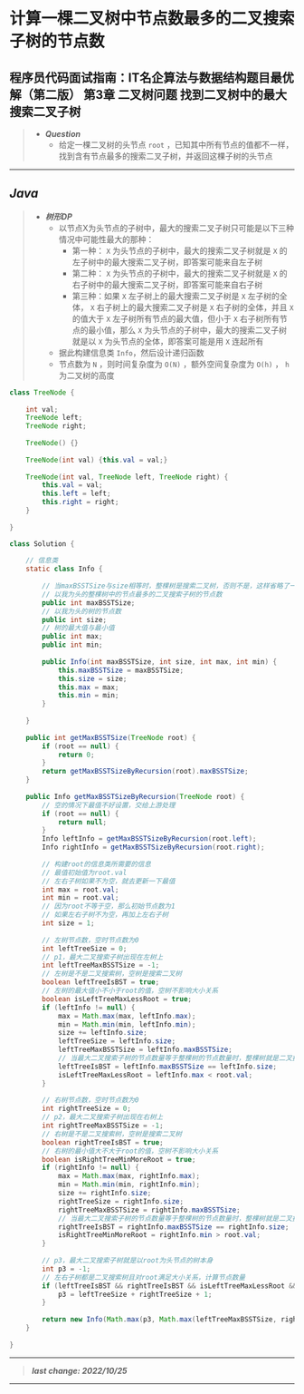 # 计算一棵二叉树中节点数最多的二叉搜索子树的节点数

## 程序员代码面试指南：IT名企算法与数据结构题目最优解（第二版） 第3章 二叉树问题 找到二叉树中的最大搜索二叉子树

> - ***Question***
>   - 给定一棵二叉树的头节点 `root` ，已知其中所有节点的值都不一样，找到含有节点最多的搜索二叉子树，并返回这棵子树的头节点

---

## *Java*

> - ***树形DP***
>   - 以节点X为头节点的子树中，最大的搜索二叉子树只可能是以下三种情况中可能性最大的那种：
>     - 第一种： `X` 为头节点的子树中，最大的搜索二叉子树就是 `X` 的左子树中的最大搜索二叉子树，即答案可能来自左子树
>     - 第二种： `X` 为头节点的子树中，最大的搜索二叉子树就是 `X` 的右子树中的最大搜索二叉子树，即答案可能来自右子树
>     - 第三种：如果 `X` 左子树上的最大搜索二叉子树是 `X` 左子树的全体， `X` 右子树上的最大搜索二叉子树是 `X` 右子树的全体，并且 `X` 的值大于 `X` 左子树所有节点的最大值，但小于 `X` 右子树所有节点的最小值，那么 `X` 为头节点的子树中，最大的搜索二叉子树就是以 `X` 为头节点的全体，即答案可能是用 `X` 连起所有
>   - 据此构建信息类 `Info`，然后设计递归函数
>   - 节点数为 `N` ，则时间复杂度为 `O(N)` ，额外空间复杂度为 `O(h)` ， `h` 为二叉树的高度

```java
class TreeNode {
    
    int val;
    TreeNode left;
    TreeNode right;
    
    TreeNode() {}
    
    TreeNode(int val) {this.val = val;}
    
    TreeNode(int val, TreeNode left, TreeNode right) {
        this.val = val;
        this.left = left;
        this.right = right;
    }
    
}

class Solution {
    
    // 信息类
    static class Info {
        
        // 当maxBSSTSize与size相等时，整棵树是搜索二叉树，否则不是，这样省略了一个isBST变量
        // 以我为头的整棵树中的节点最多的二叉搜索子树的节点数
        public int maxBSSTSize;
        // 以我为头的树的节点数
        public int size;
        // 树的最大值与最小值
        public int max;
        public int min;
        
        public Info(int maxBSSTSize, int size, int max, int min) {
            this.maxBSSTSize = maxBSSTSize;
            this.size = size;
            this.max = max;
            this.min = min;
        }
        
    }
    
    public int getMaxBSSTSize(TreeNode root) {
        if (root == null) {
            return 0;
        }
        return getMaxBSSTSizeByRecursion(root).maxBSSTSize;
    }
    
    public Info getMaxBSSTSizeByRecursion(TreeNode root) {
        // 空的情况下最值不好设置，交给上游处理
        if (root == null) {
            return null;
        }
        Info leftInfo = getMaxBSSTSizeByRecursion(root.left);
        Info rightInfo = getMaxBSSTSizeByRecursion(root.right);
        
        // 构建root的信息类所需要的信息
        // 最值初始值为root.val
        // 左右子树如果不为空，就去更新一下最值
        int max = root.val;
        int min = root.val;
        // 因为root不等于空，那么初始节点数为1
        // 如果左右子树不为空，再加上左右子树
        int size = 1;
        
        // 左树节点数，空时节点数为0
        int leftTreeSize = 0;
        // p1，最大二叉搜索子树出现在左树上
        int leftTreeMaxBSSTSize = -1;
        // 左树是不是二叉搜索树，空树是搜索二叉树
        boolean leftTreeIsBST = true;
        // 左树的最大值小不小于root的值，空树不影响大小关系
        boolean isLeftTreeMaxLessRoot = true;
        if (leftInfo != null) {
            max = Math.max(max, leftInfo.max);
            min = Math.min(min, leftInfo.min);
            size += leftInfo.size;
            leftTreeSize = leftInfo.size;
            leftTreeMaxBSSTSize = leftInfo.maxBSSTSize;
            // 当最大二叉搜索子树的节点数量等于整棵树的节点数量时，整棵树就是二叉搜索子树
            leftTreeIsBST = leftInfo.maxBSSTSize == leftInfo.size;
            isLeftTreeMaxLessRoot = leftInfo.max < root.val;
        }
        
        // 右树节点数，空时节点数为0
        int rightTreeSize = 0;
        // p2，最大二叉搜索子树出现在右树上
        int rightTreeMaxBSSTSize = -1;
        // 右树是不是二叉搜索树，空树是搜索二叉树
        boolean rightTreeIsBST = true;
        // 右树的最小值大不大于root的值，空树不影响大小关系
        boolean isRightTreeMinMoreRoot = true;
        if (rightInfo != null) {
            max = Math.max(max, rightInfo.max);
            min = Math.min(min, rightInfo.min);
            size += rightInfo.size;
            rightTreeSize = rightInfo.size;
            rightTreeMaxBSSTSize = rightInfo.maxBSSTSize;
            // 当最大二叉搜索子树的节点数量等于整棵树的节点数量时，整棵树就是二叉搜索子树
            rightTreeIsBST = rightInfo.maxBSSTSize == rightInfo.size;
            isRightTreeMinMoreRoot = rightInfo.min > root.val;
        }
        
        // p3，最大二叉搜索子树就是以root为头节点的树本身
        int p3 = -1;
        // 左右子树都是二叉搜索树且对root满足大小关系，计算节点数量
        if (leftTreeIsBST && rightTreeIsBST && isLeftTreeMaxLessRoot && isRightTreeMinMoreRoot) {
            p3 = leftTreeSize + rightTreeSize + 1;
        }
        
        return new Info(Math.max(p3, Math.max(leftTreeMaxBSSTSize, rightTreeMaxBSSTSize)), size, max, max);
    }
    
}
```

---

> ***last change: 2022/10/25***

---
